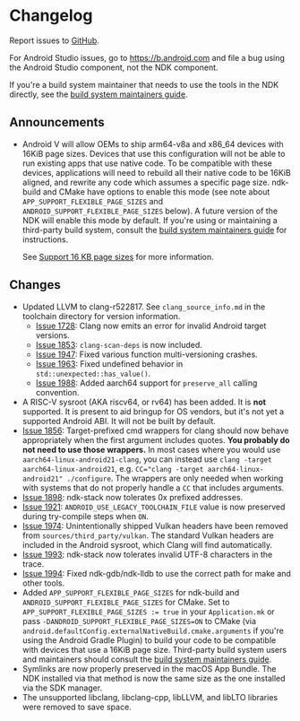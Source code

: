 # Changelog

Report issues to [GitHub].

For Android Studio issues, go to https://b.android.com and file a bug using the
Android Studio component, not the NDK component.

If you're a build system maintainer that needs to use the tools in the NDK
directly, see the [build system maintainers guide].

[GitHub]: https://github.com/android/ndk/issues
[build system maintainers guide]: https://android.googlesource.com/platform/ndk/+/master/docs/BuildSystemMaintainers.md

## Announcements

* Android V will allow OEMs to ship arm64-v8a and x86_64 devices with 16KiB page
  sizes. Devices that use this configuration will not be able to run existing
  apps that use native code. To be compatible with these devices, applications
  will need to rebuild all their native code to be 16KiB aligned, and rewrite
  any code which assumes a specific page size. ndk-build and CMake have options
  to enable this mode (see note about `APP_SUPPORT_FLEXIBLE_PAGE_SIZES` and
  `ANDROID_SUPPORT_FLEXIBLE_PAGE_SIZES` below). A future version of the NDK will
  enable this mode by default. If you're using or maintaining a third-party
  build system, consult the [build system maintainers guide] for instructions.

  See [Support 16 KB page sizes] for more information.

[Support 16 KB page sizes]: https://developer.android.com/guide/practices/page-sizes

## Changes

* Updated LLVM to clang-r522817. See `clang_source_info.md` in the toolchain
  directory for version information.
  * [Issue 1728]: Clang now emits an error for invalid Android target versions.
  * [Issue 1853]: `clang-scan-deps` is now included.
  * [Issue 1947]: Fixed various function multi-versioning crashes.
  * [Issue 1963]: Fixed undefined behavior in `std::unexpected::has_value()`.
  * [Issue 1988]: Added aarch64 support for `preserve_all` calling convention.
* A RISC-V sysroot (AKA riscv64, or rv64) has been added. It is **not**
  supported. It is present to aid bringup for OS vendors, but it's not yet a
  supported Android ABI. It will not be built by default.
* [Issue 1856]: Target-prefixed cmd wrappers for clang should now behave
  appropriately when the first argument includes quotes. **You probably do not
  need to use those wrappers.** In most cases where you would use
  `aarch64-linux-android21-clang`, you can instead use `clang -target
  aarch64-linux-android21`, e.g. `CC="clang -target aarch64-linux-android21"
  ./configure`. The wrappers are only needed when working with systems that do
  not properly handle a `CC` that includes arguments.
* [Issue 1898]: ndk-stack now tolerates 0x prefixed addresses.
* [Issue 1921]: `ANDROID_USE_LEGACY_TOOLCHAIN_FILE` value is now preserved
  during try-compile steps when `ON`.
* [Issue 1974]: Unintentionally shipped Vulkan headers have been removed from
  `sources/third_party/vulkan`. The standard Vulkan headers are included in the
  Android sysroot, which Clang will find automatically.
* [Issue 1993]: ndk-stack now tolerates invalid UTF-8 characters in the trace.
* [Issue 1994]: Fixed ndk-gdb/ndk-lldb to use the correct path for
  make and other tools.
* Added `APP_SUPPORT_FLEXIBLE_PAGE_SIZES` for ndk-build and
  `ANDROID_SUPPORT_FLEXIBLE_PAGE_SIZES` for CMake. Set to
  `APP_SUPPORT_FLEXIBLE_PAGE_SIZES := true` in your `Application.mk` or pass
  `-DANDROID_SUPPORT_FLEXIBLE_PAGE_SIZES=ON` to CMake (via
  `android.defaultConfig.externalNativeBuild.cmake.arguments` if you're using
  the Android Gradle Plugin) to build your code to be compatible with devices
  that use a 16KiB page size. Third-party build system users and maintainers
  should consult the [build system maintainers guide].
* Symlinks are now properly preserved in the macOS App Bundle. The NDK installed
  via that method is now the same size as the one installed via the SDK manager.
* The unsupported libclang, libclang-cpp, libLLVM, and libLTO libraries were
  removed to save space.

[Issue 1728]: https://github.com/android/ndk/issues/1728
[Issue 1853]: https://github.com/android/ndk/issues/1853
[Issue 1856]: https://github.com/android/ndk/issues/1856
[Issue 1898]: https://github.com/android/ndk/issues/1898
[Issue 1921]: https://github.com/android/ndk/issues/1921
[Issue 1947]: https://github.com/android/ndk/issues/1947
[Issue 1963]: https://github.com/android/ndk/issues/1963
[Issue 1974]: https://github.com/android/ndk/issues/1974
[Issue 1988]: https://github.com/android/ndk/issues/1988
[Issue 1993]: https://github.com/android/ndk/issues/1993
[Issue 1994]: https://github.com/android/ndk/issues/1994
